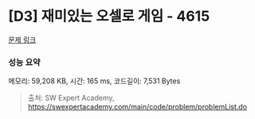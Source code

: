 # [D3] 재미있는 오셀로 게임 - 4615 

[문제 링크](https://swexpertacademy.com/main/code/problem/problemDetail.do?contestProbId=AWQmA4uK8ygDFAXj) 

### 성능 요약

메모리: 59,208 KB, 시간: 165 ms, 코드길이: 7,531 Bytes



> 출처: SW Expert Academy, https://swexpertacademy.com/main/code/problem/problemList.do